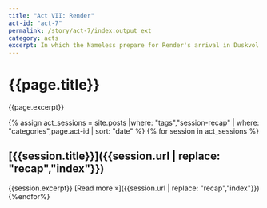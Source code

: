 ```yaml
---
title: "Act VII: Render"
act-id: "act-7"
permalink: /story/act-7/index:output_ext
category: acts
excerpt: In which the Nameless prepare for Render's arrival in Duskvol.
---
```

# {{page.title}}

{{page.excerpt}}

{% assign act_sessions = site.posts |where: "tags","session-recap" | where: "categories",page.act-id | sort: "date" %}
{% for session in act_sessions %}
## [{{session.title}}]({{session.url | replace: "recap","index"}})
{{session.excerpt}}
[Read more »]({{session.url | replace: "recap","index"}})
{%endfor%}